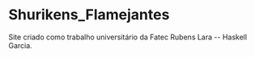 # Shurikens_Flamejantes
Site criado como trabalho universitário da Fatec Rubens Lara -- Haskell Garcia.
